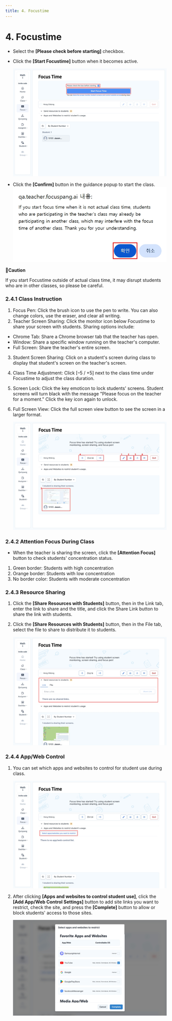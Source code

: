 ```yaml
---
title: 4. Focustime
---
```


# 4. Focustime

- Select the **\[Please check before starting]** checkbox.
- Click the **\[Start Focustime]** button when it becomes active.

  ![](/img/en_teacher/en_tcher_2-4_01.jpg)

- Click the **\[Confirm]** button in the guidance popup to start the class.
  ![](/img/en_teacher/en_teacher_2-4_02.jpg)

**🚨Caution**

If you start Focustime outside of actual class time, it may disrupt students who are in other classes, so please be careful.

### 2.4.1 Class Instruction

1. Focus Pen: Click the brush icon to use the pen to write. You can also change colors, use the eraser, and clear all writing.
2. Teacher Screen Sharing: Click the monitor icon below Focustime to share your screen with students. Sharing options include:

- Chrome Tab: Share a Chrome browser tab that the teacher has open.
- Window: Share a specific window running on the teacher's computer.
- Full Screen: Share the teacher's entire screen.

3. Student Screen Sharing: Click on a student's screen during class to display that student's screen on the teacher's screen.
4. Class Time Adjustment: Click \[–5 / +5] next to the class time under Focustime to adjust the class duration.
5. Screen Lock: Click the key emoticon to lock students' screens. Student screens will turn black with the message "Please focus on the teacher for a moment." Click the key icon again to unlock.
6. Full Screen View: Click the full screen view button to see the screen in a larger format.

   ![](/img/en_teacher/en_tcher_2-4-1.jpg)

### 2.4.2 Attention Focus During Class

- When the teacher is sharing the screen, click the **\[Attention Focus]** button to check students' concentration status.

1. Green border: Students with high concentration
2. Orange border: Students with low concentration
3. No border color: Students with moderate concentration

### 2.4.3 Resource Sharing

1. Click the **\[Share Resources with Students]** button, then in the Link tab, enter the link to share and the title, and click the Share Link button to share the link with students.
2. Click the **\[Share Resources with Students]** button, then in the File tab, select the file to share to distribute it to students.

   ![](/img/en_teacher/en_tcher_2-4-3.jpg)

### 2.4.4 App/Web Control

1. You can set which apps and websites to control for student use during class.

   ![](/img/en_teacher/en_tcher_2-4-4_01.jpg)

2. After clicking **\[Apps and websites to control student use]**, click the **\[Add App/Web Control Settings]** button to add site links you want to restrict, check the site, and press the **\[Complete]** button to allow or block students' access to those sites.

   ![](/img/en_teacher/en_teacher_2-4-4_02.jpg)
